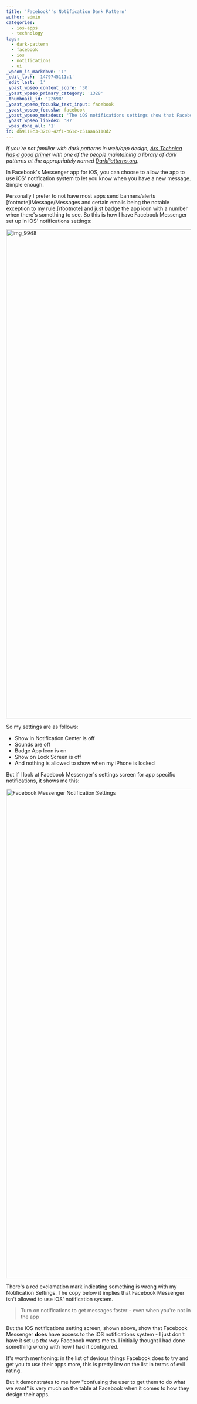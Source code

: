 ```yaml
---
title: 'Facebook''s Notification Dark Pattern'
author: admin
categories:
  - ios-apps
  - technology
tags:
  - dark-pattern
  - facebook
  - ios
  - notifications
  - ui
_wpcom_is_markdown: '1'
_edit_lock: '1479745111:1'
_edit_last: '1'
_yoast_wpseo_content_score: '30'
_yoast_wpseo_primary_category: '1328'
_thumbnail_id: '22698'
_yoast_wpseo_focuskw_text_input: facebook
_yoast_wpseo_focuskw: facebook
_yoast_wpseo_metadesc: 'The iOS notifications settings show that Facebook Messenger does have access to iOS notifications - I just don''t have it set up the way Facebook wants me to.'
_yoast_wpseo_linkdex: '87'
_wpas_done_all: '1'
id: db9118c3-32c0-42f1-b61c-c51aaa6110d2
---
```

<p><em>If you're not familiar with dark patterns in web/app design, <a href="http://arstechnica.com/security/2016/07/dark-patterns-are-designed-to-trick-you-and-theyre-all-over-the-web/">Ars Technica has a good primer</a> with one of the people maintaining a library of dark patterns at the appropriately named <a href="http://darkpatterns.org">DarkPatterns.org</a>.</em></p>
<p>In Facebook's Messenger app for iOS, you can choose to allow the app to use iOS' notification system to let you know when you have a new message. Simple enough.</p>
<p>Personally I prefer to not have most apps send banners/alerts [footnote]iMessage/Messages and certain emails being the notable exception to my rule.[/footnote] and just badge the app icon with a number when there's something to see. So this is how I have Facebook Messenger set up in iOS' notifications settings:</p>
<p><img src="/wpblog/wp-content/uploads/2016/11/IMG_9948.png" alt="img_9948" width="750" height="1334" class="aligncenter size-full wp-image-22698" /></p>
<p>So my settings are as follows:</p>
<ul>
<li>Show in Notification Center is off</li>
<li>Sounds are off</li>
<li>Badge App Icon is on</li>
<li>Show on Lock Screen is off</li>
<li>And nothing is allowed to show when my iPhone is locked</li>
</ul>
<p>But if I look at Facebook Messenger's settings screen for app specific notifications, it shows me this:</p>
<p><img src="/wpblog/wp-content/uploads/2016/11/IMG_9947.png" alt="Facebook Messenger Notification Settings" width="750" height="1334" class="aligncenter size-full wp-image-22699" /></p>
<p>There's a red exclamation mark indicating something is wrong with my Notification Settings. The copy below it implies that Facebook Messenger isn't allowed to use iOS' notification system.</p>
<blockquote><p>
  Turn on notifications to get messages faster - even when you're not in the app
</p></blockquote>
<p>But the iOS notifications setting screen, shown above, show that Facebook Messenger <strong>does</strong> have access to the iOS notifications system - I just don't have it set up <em>the way</em> Facebook wants me to. I initially thought I had done something wrong with how I had it configured.</p>
<p>It's worth mentioning: in the list of devious things Facebook does to try and get you to use their apps more, this is pretty low on the list in terms of evil rating.</p>
<p>But it demonstrates to me how "confusing the user to get them to do what we want" is very much on the table at Facebook when it comes to how they design their apps.</p>

